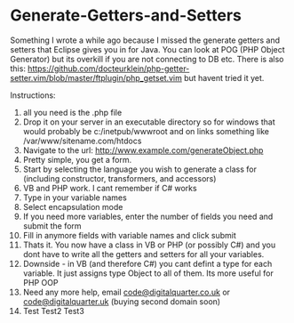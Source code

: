 Generate-Getters-and-Setters
============================

Something I wrote a while ago because I missed the generate getters and setters that Eclipse gives you in for Java. You can look at POG (PHP Object Generator) but its overkill if you are not connecting to DB etc. There is also this: https://github.com/docteurklein/php-getter-setter.vim/blob/master/ftplugin/php_getset.vim but havent tried it yet.

Instructions:
1) all you need is the .php file
2) Drop it on your server in an executable directory so for windows that would probably be c:/inetpub/wwwroot and on links something like /var/www/sitename.com/htdocs
3) Navigate to the url: http://www.example.com/generateObject.php
4) Pretty simple, you get a form.
5) Start by selecting the language you wish to generate a class for (including constructor, transformers, and accessors)
6) VB and PHP work. I cant remember if C# works
7) Type in your variable names
8) Select encapsulation mode
9) If you need more variables, enter the number of fields you need and submit the form
10) Fill in anymore fields with variable names and click submit
11) Thats it. You now have a class in VB or PHP (or possibly C#) and you dont have to write all the getters and setters for all your variables.
12) Downside - in VB (and therefore C#) you cant defint a type for each variable. It just assigns type Object to all of them. Its more useful for PHP OOP
13) Need any more help, email code@digitalquarter.co.uk or code@digitalquarter.uk (buying second domain soon)
14) Test
Test2
Test3
